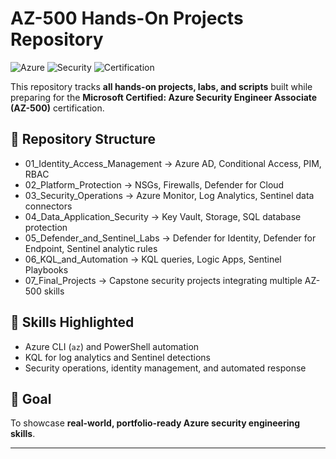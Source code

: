 # AZ-500 Hands-On Projects Repository

![Azure](https://img.shields.io/badge/Microsoft-Azure-blue) 
![Security](https://img.shields.io/badge/Role-Security%20Engineer-orange)
![Certification](https://img.shields.io/badge/Exam-AZ500-success)

This repository tracks **all hands-on projects, labs, and scripts** built while preparing for the **Microsoft Certified: Azure Security Engineer Associate (AZ-500)** certification.

## 📂 Repository Structure
- 01_Identity_Access_Management → Azure AD, Conditional Access, PIM, RBAC
- 02_Platform_Protection → NSGs, Firewalls, Defender for Cloud
- 03_Security_Operations → Azure Monitor, Log Analytics, Sentinel data connectors
- 04_Data_Application_Security → Key Vault, Storage, SQL database protection
- 05_Defender_and_Sentinel_Labs → Defender for Identity, Defender for Endpoint, Sentinel analytic rules
- 06_KQL_and_Automation → KQL queries, Logic Apps, Sentinel Playbooks
- 07_Final_Projects → Capstone security projects integrating multiple AZ-500 skills

## 🚀 Skills Highlighted
- Azure CLI (`az`) and PowerShell automation
- KQL for log analytics and Sentinel detections
- Security operations, identity management, and automated response

## 🎯 Goal
To showcase **real-world, portfolio-ready Azure security engineering skills**.

---
